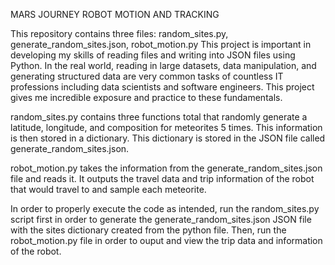 MARS JOURNEY ROBOT MOTION AND TRACKING

This repository contains three files: random_sites.py, generate_random_sites.json, robot_motion.py
This project is important in developing my skills of reading files and writing into JSON files using Python. In the real world, reading in large datasets, data manipulation, and generating structured data are very common tasks of countless IT professions including data scientists and software engineers.
This project gives me incredible exposure and practice to these fundamentals.

random_sites.py contains three functions total that randomly generate a latitude, longitude, and composition for meteorites 5 times. This information is then stored in a dictionary. This dictionary is stored in the JSON file called generate_random_sites.json.

robot_motion.py takes the information from the generate_random_sites.json file and reads it. It outputs the travel data and trip information of the robot that would travel to and sample each meteorite.

In order to properly execute the code as intended, run the random_sites.py script first in order to generate the generate_random_sites.json JSON file with the sites dictionary created from the python file. Then, run the robot_motion.py file in order to ouput and view the trip data and information of the robot.
